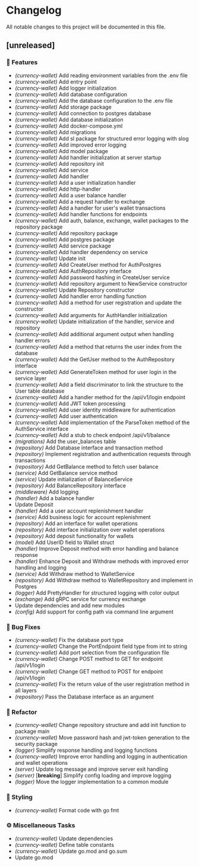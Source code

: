 # Changelog

All notable changes to this project will be documented in this file.

## [unreleased]

### 🚀 Features

- *(currency-wallet)* Add reading environment variables from the .env file
- *(currency-wallet)* Add entry point
- *(currency-wallet)* Add logger initialization
- *(currency-wallet)* Add database configuration
- *(currency-wallet)* Add the database configuration to the .env file
- *(currency-wallet)* Add storage package
- *(currency-wallet)* Add connection to postgres database
- *(currency-wallet)* Add database initialization
- *(currency-wallet)* Add docker-compose.yml
- *(currency-wallet)* Add migrations
- *(currency-wallet)* Add sl package for structured error logging with slog
- *(currency-wallet)* Add improved error logging
- *(currency-wallet)* Add model package
- *(currency-wallet)* Add handler initialization at server startup
- *(currency-wallet)* Add repository init
- *(currency-wallet)* Add service
- *(currency-wallet)* Add handler
- *(currency-wallet)* Add a user initialization handler
- *(currency-wallet)* Add http-handler
- *(currency-wallet)* Add a user balance handler
- *(currency-wallet)* Add a request handler to exchange
- *(currency-wallet)* Add a handler for user's wallet transactions
- *(currency-wallet)* Add handler functions for endpoints
- *(currency-wallet)* Add auth, balance, exchange, wallet packages to the repository package
- *(currency-wallet)* Add repository package
- *(currency-wallet)* Add postgres  package
- *(currency-wallet)* Add service  package
- *(currency-wallet)* Add handler dependency on service
- *(currency-wallet)* Update init
- *(currency-wallet)* Add CreateUser method for AuthPostgres
- *(currency-wallet)* Add AuthRepository interface
- *(currency-wallet)* Add password hashing in CreateUser service
- *(currency-wallet)* Add repository argument to NewService constructor
- *(currency-wallet)* Update Repository constructor
- *(currency-wallet)* Add handler error handling function
- *(currency-wallet)* Add a method for user registration and update the constructor
- *(currency-wallet)* Add arguments for AuthHandler initialization
- *(currency-wallet)* Update initialization of the handler, service and repository
- *(currency-wallet)* Add additional argument output when handling handler errors
- *(currency-wallet)* Add a method that returns the user index from the database
- *(currency-wallet)* Add the GetUser method to the AuthRepository interface
- *(currency-wallet)* Add GenerateToken method for user login in the service layer
- *(currency-wallet)* Add a field discriminator to link the structure to the User table database
- *(currency-wallet)* Add a handler method for the /api/v1/login endpoint
- *(currency-wallet)* Add JWT token processing
- *(currency-wallet)* Add user identity middleware for authentication
- *(currency-wallet)* Add user authentication
- *(currency-wallet)* Add implementation of the ParseToken method of the AuthService interface
- *(currency-wallet)* Add a stub to check endpoint /api/v1/balance
- *(migrations)* Add the user_balances table
- *(repository)* Add Database interface and transaction method
- *(repository)* Implement registration and authentication requests through transactions
- *(repository)* Add GetBalance method to fetch user balance
- *(service)* Add GetBalance service method
- *(service)* Update initialization of BalanceService
- *(repository)* Add BalanceRepository interface
- *(middleware)* Add logging
- *(handler)* Add a balance handler
- Update Deposit
- *(handler)* Add a user account replenishment handler
- *(service)* Add business logic for account replenishment
- *(repository)* Add an interface for wallet operations
- *(repository)* Add interface initialization over wallet operations
- *(repository)* Add deposit functionality for wallets
- *(model)* Add UserID field to Wallet struct
- *(handler)* Improve Deposit method with error handling and balance response
- *(handler)* Enhance Deposit and Withdraw methods with improved error handling and logging
- *(service)* Add Withdraw method to WalletService
- *(repository)* Add Withdraw method to WalletRepository and implement in Postgres
- *(logger)* Add PrettyHandler for structured logging with color output
- *(exchange)* Add gRPC service for currency exchange
- Update dependencies and add new modules
- *(config)* Add support for config path via command line argument

### 🐛 Bug Fixes

- *(currency-wallet)* Fix the database port type
- *(currency-wallet)* Change the PortEndpoint field type from int to string
- *(currency-wallet)* Add port selection from the configuration file
- *(currency-wallet)* Change POST method to GET for endpoint /api/v1/login
- *(currency-wallet)* Change GET method to POST for endpoint /api/v1/login
- *(currency-wallet)* Fix the return value of the user registration method in all layers
- *(repository)* Pass the Database interface as an argument

### 🚜 Refactor

- *(currency-wallet)* Change repository structure and add init function to package main
- *(currency-wallet)* Move password hash and jwt-token generation to the security package
- *(logger)* Simplify response handling and logging functions
- *(currency-wallet)* Improve error handling and logging in authentication and wallet operations
- *(server)* Update log message and improve server exit handling
- *(server)* [**breaking**] Simplify config loading and improve logging
- *(logger)* Move the logger implementation to a common module

### 🎨 Styling

- *(currency-wallet)* Format code with go fmt

### ⚙️ Miscellaneous Tasks

- *(currency-wallet)* Update dependencies
- *(currency-wallet)* Define table constants
- *(currency-wallet)* Update go.mod and go.sum
- Update go.mod

<!-- generated by git-cliff -->
